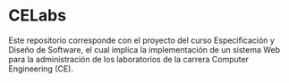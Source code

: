 # CELabs
Este repositorio corresponde con el proyecto del curso Especificación y Diseño de Software, el cual implica la implementación de un sistema Web para la administración de los laboratorios de la carrera Computer Engineering (CE).
